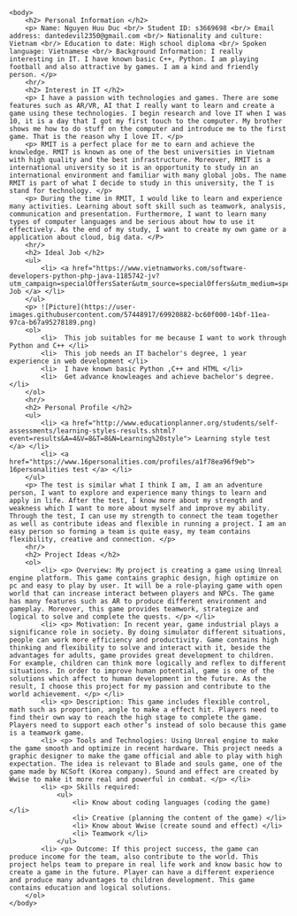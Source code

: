 <html>
	<head>
		<title> CV </title>
	</head>
	
	<body>
		<h2> Personal Information </h2>
		<p> Name: Nguyen Huu Duc <br/> Student ID: s3669698 <br/> Email address: dantedevil2350@gmail.com <br/> Nationality and culture: Vietnam <br/> Education to date: High school diploma <br/> Spoken language: Vietnamese <br/> Background Information: I really interesting in IT. I have known basic C++, Python. I am playing football and also attractive by games. I am a kind and friendly person. </p>
		<hr/>
		<h2> Interest in IT </h2>
		<p> I have a passion with technologies and games. There are some features such as AR/VR, AI that I really want to learn and create a game using these technologies. I begin research and love IT when I was 10, it is a day that I got my first touch to the computer. My brother shows me how to do stuff on the computer and introduce me to the first game. That is the reason why I love IT. </p>
		<p> RMIT is a perfect place for me to earn and achieve the knowledge. RMIT is known as one of the best universities in Vietnam with high quality and the best infrastructure. Moreover, RMIT is a international university so it is an opportunity to study in an international environment and familiar with many global jobs. The name RMIT is part of what I decide to study in this university, the T is stand for technology. </p>
 		<p> During the time in RMIT, I would like to learn and experience many activities. Learning about soft skill such as teamwork, analysis, communication and presentation. Furthermore, I want to learn many types of computer languages and be serious about how to use it effectively. As the end of my study, I want to create my own game or a application about cloud, big data. </P>
		<hr/>
		<h2> Ideal Job </h2> 
		<ul>
			<li> <a href="https://www.vietnamworks.com/software-developers-python-php-java-1185742-jv?utm_campaign=specialOffersSater&utm_source=specialOffers&utm_medium=specialOffers"> Job </a> </li>
		</ul>
		<p> ![Picture](https://user-images.githubusercontent.com/57448917/69920882-bc60f000-14bf-11ea-97ca-b67a95278189.png)
		<ol>
			<li>  This job suitables for me because I want to work through Python and C++ </li>
			<li>  This job needs an IT bachelor's degree, 1 year experience in web development </li>
			<li>  I have known basic Python ,C++ and HTML </li>
			<li>  Get advance knowleages and achieve bachelor's degree. </li>
		</ol>
		<hr/>
 		<h2> Personal Profile </h2>
		<ul>
			<li> <a href="http://www.educationplanner.org/students/self-assessments/learning-styles-results.shtml?event=results&A=4&V=8&T=8&N=Learning%20style"> Learning style test </a> </li>  
			<li> <a href="https://www.16personalities.com/profiles/a1f78ea96f9eb"> 16personalities test </a> </li>
		</ul>
		<p> The test is similar what I think I am, I am an adventure person, I want to explore and experience many things to learn and apply in life. After the test, I know more about my strength and weakness which I want to more about myself and improve my ability. Through the test, I can use my strength to connect the team together as well as contribute ideas and flexible in running a project. I am an easy person so forming a team is quite easy, my team contains flexibility, creative and connection. </p>
		<hr/>
		<h2> Project Ideas </h2>
		<ol>
			<li> <p> Overview: My project is creating a game using Unreal engine platform. This game contains graphic design, high optimize on pc and easy to play by user. It will be a role-playing game with open world that can increase interact between players and NPCs. The game has many features such as AR to produce different environment and gameplay. Moreover, this game provides teamwork, strategize and logical to solve and complete the quests. </p> </li>
			<li> <p> Motivation: In recent year, game industrial plays a significance role in society. By doing simulator different situations, people can work more efficiency and productivity. Game contains high thinking and flexibility to solve and interact with it, beside the advantages for adults, game provides great development to children. For example, children can think more logically and reflex to different situations. In order to improve human potential, game is one of the solutions which affect to human development in the future. As the result, I choose this project for my passion and contribute to the world achievement. </p> </li>
			<li> <p> Description: This game includes flexible control, math such as proportion, angle to make a effect hit. Players need to find their own way to reach the high stage to complete the game. Players need to support each other’s instead of solo because this game is a teamwork game.   
			<li> <p> Tools and Technologies: Using Unreal engine to make the game smooth and optimize in recent hardware. This project needs a graphic designer to make the game official and able to play with high expectation. The idea is relevant to Blade and souls game, one of the game made by NCSoft (Korea company). Sound and effect are created by Wwise to make it more real and powerful in combat. </p> </li>
			<li> <p> Skills required: 
				<ul> 
					<li> Know about coding languages (coding the game) </li>
					<li> Creative (planning the content of the game) </li>
					<li> Know about Wwise (create sound and effect) </li>
					<li> Teamwork </li>
				</ul>
			<li> <p> Outcome: If this project success, the game can produce income for the team, also contribute to the world. This project helps team to prepare in real life work and know basic how to create a game in the future. Player can have a different experience and produce many advantages to children development. This game contains education and logical solutions.
		</ol>	
	</body>
</html>
